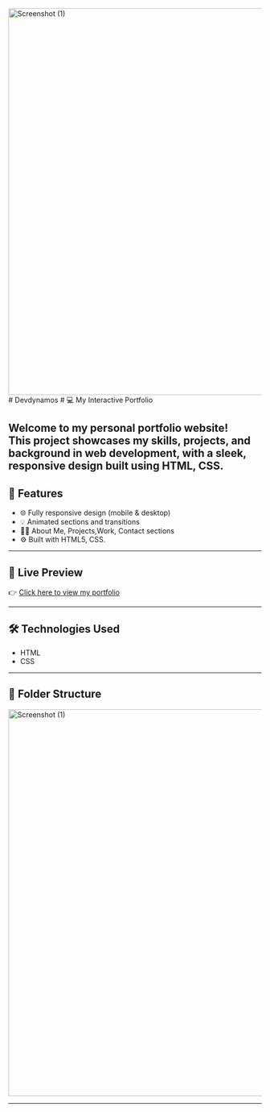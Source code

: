 <img width="1366" height="768" alt="Screenshot (1)" src="https://github.com/user-attachments/assets/745c3ee2-4cc2-42b5-a50d-7e14bd9b5a82" />
# Devdynamos
# 💻 My Interactive Portfolio

Welcome to my personal portfolio website!  
This project showcases my skills, projects, and background in web development, with a sleek, responsive design built using HTML, CSS.
---

## 🚀 Features

- 🌐 Fully responsive design (mobile & desktop)
- 💡 Animated sections and transitions
- 🧑‍💼 About Me, Projects,Work, Contact sections
- ⚙️ Built with HTML5, CSS.

---

## 📸 Live Preview

👉 [Click here to view my portfolio](https://your-username.github.io/your-repo-name)

---

## 🛠️ Technologies Used

- HTML
- CSS

---

## 📂 Folder Structure

<img width="1366" height="768" alt="Screenshot (1)" src="https://github.com/user-attachments/assets/745c3ee2-4cc2-42b5-a50d-7e14bd9b5a82" />

---






